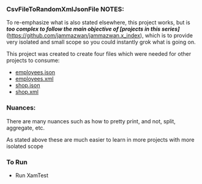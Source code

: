### CsvFileToRandomXmlJsonFile NOTES:

To re-emphasize what is also stated elsewhere, this project works, but is **_too complex to follow the main objective of [projects in this series]_**(https://github.com/jammazwan/jammazwan.x_index), which is to provide very isolated and small scope so you could instantly grok what is going on.

This project was created to create four files which were needed for other projects to consume:

 * [employees.json](https://github.com/jammazwan/jammazwan.shared/blob/master/src/main/resources/data/json/employees.json)
 * [employees.xml](https://github.com/jammazwan/jammazwan.shared/blob/master/src/main/resources/data/xml/employees.xml)
 * [shop.json](https://github.com/jammazwan/jammazwan.shared/blob/master/src/main/resources/data/json/shop.json)
 * [shop.xml](https://github.com/jammazwan/jammazwan.shared/blob/master/src/main/resources/data/xml/shop.xml)
 
### Nuances:

There are many nuances such as how to pretty print, and not, split, aggregate, etc. 

As stated above these are much easier to learn in more projects with more isolated scope

### To Run

 * Run XamTest